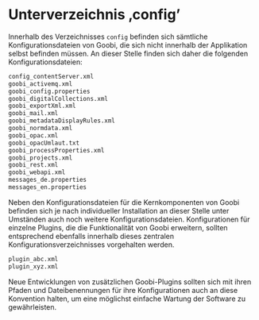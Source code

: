 # Unterverzeichnis ‚config’

Innerhalb des Verzeichnisses `config` befinden sich sämtliche Konfigurationsdateien von Goobi, die sich nicht innerhalb der Applikation selbst befinden müssen. An dieser Stelle finden sich daher die folgenden Konfigurationsdateien:

```bash
config_contentServer.xml
goobi_activemq.xml
goobi_config.properties
goobi_digitalCollections.xml
goobi_exportXml.xml
goobi_mail.xml
goobi_metadataDisplayRules.xml
goobi_normdata.xml
goobi_opac.xml
goobi_opacUmlaut.txt
goobi_processProperties.xml
goobi_projects.xml
goobi_rest.xml
goobi_webapi.xml
messages_de.properties
messages_en.properties
```

Neben den Konfigurationsdateien für die Kernkomponenten von Goobi befinden sich je nach individueller Installation an dieser Stelle unter Umständen auch noch weitere Konfigurationsdateien. Konfigurationen für einzelne Plugins, die die Funktionalität von Goobi erweitern, sollten entsprechend ebenfalls innerhalb dieses zentralen Konfigurationsverzeichnisses vorgehalten werden.

```bash
plugin_abc.xml
plugin_xyz.xml
```

Neue Entwicklungen von zusätzlichen Goobi-Plugins sollten sich mit ihren Pfaden und Dateibenennungen für ihre Konfigurationen auch an diese Konvention halten, um eine möglichst einfache Wartung der Software zu gewährleisten.